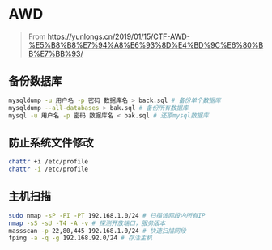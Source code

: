 # AWD

> From https://yunlongs.cn/2019/01/15/CTF-AWD-%E5%B8%B8%E7%94%A8%E6%93%8D%E4%BD%9C%E6%80%BB%E7%BB%93/



## 备份数据库

```bash
mysqldump -u 用户名 -p 密码 数据库名 > back.sql # 备份单个数据库
mysqldump --all-databases > bak.sql # 备份所有数据库
mysql -u 用户名 -p 密码 数据库名 < bak.sql # 还原mysql数据库
```



## 防止系统文件修改

```bash
chattr +i /etc/profile
chattr -i /etc/profile
```



## 主机扫描

```bash
sudo nmap -sP -PI -PT 192.168.1.0/24 # 扫描该网段内所有IP
nmap -sS -sU -T4 -A -v # 探测开放端口，服务版本
massscan -p 22,80,445 192.168.1.0/24 # 快速扫描网段
fping -a -q -g 192.168.92.0/24 # 存活主机
```

